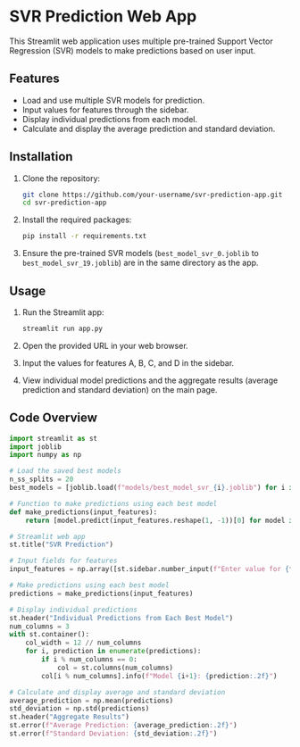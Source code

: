 # SVR Prediction Web App

This Streamlit web application uses multiple pre-trained Support Vector Regression (SVR) models to make predictions based on user input.

## Features

- Load and use multiple SVR models for prediction.
- Input values for features through the sidebar.
- Display individual predictions from each model.
- Calculate and display the average prediction and standard deviation.

## Installation

1. Clone the repository:
    ```bash
    git clone https://github.com/your-username/svr-prediction-app.git
    cd svr-prediction-app
    ```

2. Install the required packages:
    ```bash
    pip install -r requirements.txt
    ```

3. Ensure the pre-trained SVR models (`best_model_svr_0.joblib` to `best_model_svr_19.joblib`) are in the same directory as the app.

## Usage

1. Run the Streamlit app:
    ```bash
    streamlit run app.py
    ```

2. Open the provided URL in your web browser.

3. Input the values for features A, B, C, and D in the sidebar.

4. View individual model predictions and the aggregate results (average prediction and standard deviation) on the main page.

## Code Overview

```python
import streamlit as st
import joblib
import numpy as np

# Load the saved best models
n_ss_splits = 20
best_models = [joblib.load(f"models/best_model_svr_{i}.joblib") for i in range(n_ss_splits)]

# Function to make predictions using each best model
def make_predictions(input_features):
    return [model.predict(input_features.reshape(1, -1))[0] for model in best_models]

# Streamlit web app
st.title("SVR Prediction")

# Input fields for features
input_features = np.array([st.sidebar.number_input(f"Enter value for {feature}", step=0.01) for feature in ['A', 'B', 'C', 'D']])

# Make predictions using each best model
predictions = make_predictions(input_features)

# Display individual predictions
st.header("Individual Predictions from Each Best Model")
num_columns = 3
with st.container():
    col_width = 12 // num_columns
    for i, prediction in enumerate(predictions):
        if i % num_columns == 0:
            col = st.columns(num_columns)
        col[i % num_columns].info(f"Model {i+1}: {prediction:.2f}")

# Calculate and display average and standard deviation
average_prediction = np.mean(predictions)
std_deviation = np.std(predictions)
st.header("Aggregate Results")
st.error(f"Average Prediction: {average_prediction:.2f}")
st.error(f"Standard Deviation: {std_deviation:.2f}")
